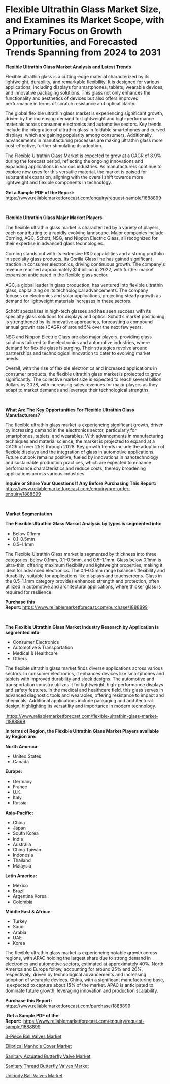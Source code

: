 <p><h1>Flexible Ultrathin Glass Market Size, and Examines its Market Scope, with a Primary Focus on Growth Opportunities, and Forecasted Trends Spanning from 2024 to 2031</h1></p><p><strong>Flexible Ultrathin Glass Market Analysis and Latest Trends</strong></p>
<p><p>Flexible ultrathin glass is a cutting-edge material characterized by its lightweight, durability, and remarkable flexibility. It is designed for various applications, including displays for smartphones, tablets, wearable devices, and innovative packaging solutions. This glass not only enhances the functionality and aesthetics of devices but also offers improved performance in terms of scratch resistance and optical clarity.</p><p>The global flexible ultrathin glass market is experiencing significant growth, driven by the increasing demand for lightweight and high-performance materials across consumer electronics and automotive sectors. Key trends include the integration of ultrathin glass in foldable smartphones and curved displays, which are gaining popularity among consumers. Additionally, advancements in manufacturing processes are making ultrathin glass more cost-effective, further stimulating its adoption.</p><p>The Flexible Ultrathin Glass Market is expected to grow at a CAGR of 8.9% during the forecast period, reflecting the ongoing innovations and expanding applications in various industries. As manufacturers continue to explore new uses for this versatile material, the market is poised for substantial expansion, aligning with the overall shift towards more lightweight and flexible components in technology.</p></p>
<p><strong>Get a Sample PDF of the Report:&nbsp;</strong> <a href="https://www.reliablemarketforecast.com/enquiry/request-sample/1888899?utm_campaign=1803&utm_medium=2&utm_source=Github&utm_content=ia&utm_term=24102024&utm_id=flexible-ultrathin-glass">https://www.reliablemarketforecast.com/enquiry/request-sample/1888899</a></p>
<p>&nbsp;</p>
<p><strong>Flexible Ultrathin Glass Major Market Players</strong></p>
<p><p>The flexible ultrathin glass market is characterized by a variety of players, each contributing to a rapidly evolving landscape. Major companies include Corning, AGC, Schott, NSG, and Nippon Electric Glass, all recognized for their expertise in advanced glass technologies.</p><p>Corning stands out with its extensive R&D capabilities and a strong portfolio in specialty glass products. Its Gorilla Glass line has gained significant traction in consumer electronics, driving continuous growth. The company's revenue reached approximately $14 billion in 2022, with further market expansion anticipated in the flexible glass sector.</p><p>AGC, a global leader in glass production, has ventured into flexible ultrathin glass, capitalizing on its technological advancements. The company focuses on electronics and solar applications, projecting steady growth as demand for lightweight materials increases in these sectors.</p><p>Schott specializes in high-tech glasses and has seen success with its specialty glass solutions for displays and optics. Schott’s market positioning is strengthened by its innovative approaches, forecasting a compound annual growth rate (CAGR) of around 5% over the next few years.</p><p>NSG and Nippon Electric Glass are also major players, providing glass solutions tailored to the electronics and automotive industries, where demand for flexible glass is surging. Their strategies revolve around partnerships and technological innovation to cater to evolving market needs.</p><p>Overall, with the rise of flexible electronics and increased applications in consumer products, the flexible ultrathin glass market is projected to grow significantly. The collective market size is expected to reach several billion dollars by 2028, with increasing sales revenues for major players as they adapt to market demands and leverage their technological strengths.</p></p>
<p>&nbsp;</p>
<p><strong>What Are The Key Opportunities For Flexible Ultrathin Glass Manufacturers?</strong></p>
<p><p>The flexible ultrathin glass market is experiencing significant growth, driven by increasing demand in the electronics sector, particularly for smartphones, tablets, and wearables. With advancements in manufacturing techniques and material science, the market is projected to expand at a CAGR of over 25% through 2028. Key growth trends include the adoption of flexible displays and the integration of glass in automotive applications. Future outlook remains positive, fueled by innovations in nanotechnology and sustainable production practices, which are expected to enhance performance characteristics and reduce costs, thereby broadening applications across various industries.</p></p>
<p><strong>Inquire or Share Your Questions If Any Before Purchasing This Report:</strong> <a href="https://www.reliablemarketforecast.com/enquiry/pre-order-enquiry/1888899?utm_campaign=1803&utm_medium=2&utm_source=Github&utm_content=ia&utm_term=24102024&utm_id=flexible-ultrathin-glass">https://www.reliablemarketforecast.com/enquiry/pre-order-enquiry/1888899</a></p>
<p>&nbsp;</p>
<p><strong>Market Segmentation</strong></p>
<p><strong>The Flexible Ultrathin Glass Market Analysis by types is segmented into:</strong></p>
<p><ul><li>Below 0.1mm</li><li>0.1–0.5mm</li><li>0.5–1.1mm</li></ul></p>
<p><p>The Flexible Ultrathin Glass market is segmented by thickness into three categories: below 0.1mm, 0.1–0.5mm, and 0.5–1.1mm. Glass below 0.1mm is ultra-thin, offering maximum flexibility and lightweight properties, making it ideal for advanced electronics. The 0.1–0.5mm range balances flexibility and durability, suitable for applications like displays and touchscreens. Glass in the 0.5–1.1mm category provides enhanced strength and protection, often utilized in automotive and architectural applications, where thicker glass is required for resilience.</p></p>
<p><strong>Purchase this Report:&nbsp;</strong><a href="https://www.reliablemarketforecast.com/purchase/1888899?utm_campaign=1803&utm_medium=2&utm_source=Github&utm_content=ia&utm_term=24102024&utm_id=flexible-ultrathin-glass">https://www.reliablemarketforecast.com/purchase/1888899</a></p>
<p>&nbsp;</p>
<p><strong>The Flexible Ultrathin Glass Market Industry Research by Application is segmented into:</strong></p>
<p><ul><li>Consumer Electronics</li><li>Automotive & Transportation</li><li>Medical & Healthcare</li><li>Others</li></ul></p>
<p><p>The flexible ultrathin glass market finds diverse applications across various sectors. In consumer electronics, it enhances devices like smartphones and tablets with improved durability and sleek designs. The automotive and transportation industry utilizes it for lightweight, high-performance displays and safety features. In the medical and healthcare field, this glass serves in advanced diagnostic tools and wearables, offering resistance to impact and chemicals. Additional applications include packaging and architectural design, highlighting its versatility and importance in modern technology.</p></p>
<p><a href="https://www.reliablemarketforecast.com/flexible-ultrathin-glass-market-r1888899?utm_campaign=1803&utm_medium=2&utm_source=Github&utm_content=ia&utm_term=24102024&utm_id=flexible-ultrathin-glass">&nbsp;https://www.reliablemarketforecast.com/flexible-ultrathin-glass-market-r1888899</a></p>
<p><strong>In terms of Region, the Flexible Ultrathin Glass Market Players available by Region are:</strong></p>
<p>
    <p> <strong> North America: </strong>
        <ul>
            <li>United States</li>
            <li>Canada</li>
        </ul>
        </p> 
    <p> <strong> Europe: </strong>
        <ul>
            <li>Germany</li>
            <li>France</li>
            <li>U.K.</li>
            <li>Italy</li>
            <li>Russia</li>
        </ul>
        </p> 
    <p> <strong> Asia-Pacific: </strong>
        <ul>
            <li>China</li>
            <li>Japan</li>
            <li>South Korea</li>
            <li>India</li>
            <li>Australia</li>
            <li>China Taiwan</li>
            <li>Indonesia</li>
            <li>Thailand</li>
            <li>Malaysia</li>
        </ul>
        </p> 
    <p> <strong> Latin America: </strong>
        <ul>
            <li>Mexico</li>
            <li>Brazil</li>
            <li>Argentina Korea</li>
            <li>Colombia</li>
        </ul>
        </p> 
    <p> <strong> Middle East & Africa: </strong>
        <ul>
            <li>Turkey</li>
            <li>Saudi</li>
            <li>Arabia</li>
            <li>UAE</li>
            <li>Korea</li>
        </ul>
    </p>
    </p>
<p><p>The flexible ultrathin glass market is experiencing notable growth across regions, with APAC holding the largest share due to strong demand in electronics and automotive sectors, estimated at approximately 40%. North America and Europe follow, accounting for around 25% and 20%, respectively, driven by technological advancements and increasing adoption of wearable devices. China, with a significant manufacturing base, is expected to capture about 15% of the market. APAC is anticipated to dominate future growth, leveraging innovation and production scalability.</p></p>
<p><strong>Purchase this Report: </strong><a href="https://www.reliablemarketforecast.com/purchase/1888899?utm_campaign=1803&utm_medium=2&utm_source=Github&utm_content=ia&utm_term=24102024&utm_id=flexible-ultrathin-glass">https://www.reliablemarketforecast.com/purchase/1888899</a></p>
<p>&nbsp;<strong>Get a Sample PDF of the Report:&nbsp;&nbsp;</strong><a href="https://www.reliablemarketforecast.com/enquiry/request-sample/1888899?utm_campaign=1803&utm_medium=2&utm_source=Github&utm_content=ia&utm_term=24102024&utm_id=flexible-ultrathin-glass">https://www.reliablemarketforecast.com/enquiry/request-sample/1888899</a></p>
<p><strong></strong></p>
<p><p><a href="https://www.linkedin.com/pulse/3-piece-ball-valves-ecosystem-mapping-innovation-value-5suoc?utm_campaign=1803&utm_medium=2&utm_source=Github&utm_content=ia&utm_term=24102024&utm_id=flexible-ultrathin-glass">3-Piece Ball Valves Market</a></p><p><a href="https://www.linkedin.com/pulse/elliptical-manhole-cover-market-forecast-global-trends-analysis-3qq0c?utm_campaign=1803&utm_medium=2&utm_source=Github&utm_content=ia&utm_term=24102024&utm_id=flexible-ultrathin-glass">Elliptical Manhole Cover Market</a></p><p><a href="https://www.linkedin.com/pulse/global-sanitary-actuated-butterfly-valve-market-trends-21vyc?utm_campaign=1803&utm_medium=2&utm_source=Github&utm_content=ia&utm_term=24102024&utm_id=flexible-ultrathin-glass">Sanitary Actuated Butterfly Valve Market</a></p><p><a href="https://www.linkedin.com/pulse/global-perspectives-sanitary-thread-butterfly-valves-adt5c?utm_campaign=1803&utm_medium=2&utm_source=Github&utm_content=ia&utm_term=24102024&utm_id=flexible-ultrathin-glass">Sanitary Thread Butterfly Valves Market</a></p><p><a href="https://www.linkedin.com/pulse/emerging-unibody-ball-valves-market-opportunities-analysis-tkeqc?utm_campaign=1803&utm_medium=2&utm_source=Github&utm_content=ia&utm_term=24102024&utm_id=flexible-ultrathin-glass">Unibody Ball Valves Market</a></p></p>